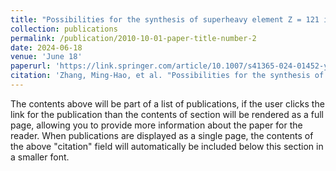```yaml
---
title: "Possibilities for the synthesis of superheavy element Z = 121 in fusion reactions"
collection: publications
permalink: /publication/2010-10-01-paper-title-number-2
date: 2024-06-18
venue: 'June 18'
paperurl: 'https://link.springer.com/article/10.1007/s41365-024-01452-y'
citation: 'Zhang, Ming-Hao, et al. "Possibilities for the synthesis of superheavy element Z= 121 in fusion reactions." Nuclear Science and Techniques 35.6 (2024): 95.'
---
```


The contents above will be part of a list of publications, if the user clicks the link for the publication than the contents of section will be rendered as a full page, allowing you to provide more information about the paper for the reader. When publications are displayed as a single page, the contents of the above "citation" field will automatically be included below this section in a smaller font.
